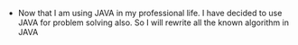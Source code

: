 * Now that I am using JAVA in my professional life. I have decided to use JAVA for problem solving also. So I will rewrite all the known algorithm in JAVA 
